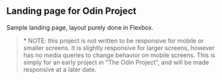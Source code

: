 ## Landing page for Odin Project



Sample landing page, layout purely done in Flexbox.  



>\* NOTE: this project is not written to be responsive for mobile or smaller screens. It is slightly responsive for larger screens, however has no media queries to change behavior on mobile screens. This is simply for an early project in "The Odin Project", and will be made responsive at a later date.